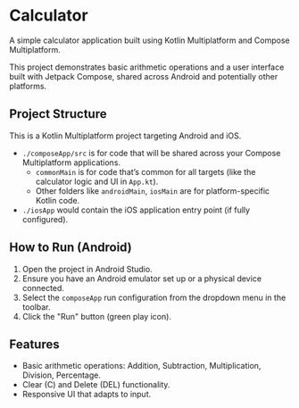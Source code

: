# Calculator

A simple calculator application built using Kotlin Multiplatform and Compose Multiplatform.

This project demonstrates basic arithmetic operations and a user interface built with Jetpack Compose, shared across Android and potentially other platforms.

## Project Structure

This is a Kotlin Multiplatform project targeting Android and iOS.

*   `./composeApp/src` is for code that will be shared across your Compose Multiplatform applications.
    *   `commonMain` is for code that’s common for all targets (like the calculator logic and UI in `App.kt`).
    *   Other folders like `androidMain`, `iosMain` are for platform-specific Kotlin code.
*   `./iosApp` would contain the iOS application entry point (if fully configured).

## How to Run (Android)

1.  Open the project in Android Studio.
2.  Ensure you have an Android emulator set up or a physical device connected.
3.  Select the `composeApp` run configuration from the dropdown menu in the toolbar.
4.  Click the "Run" button (green play icon).

## Features

*   Basic arithmetic operations: Addition, Subtraction, Multiplication, Division, Percentage.
*   Clear (C) and Delete (DEL) functionality.
*   Responsive UI that adapts to input.
